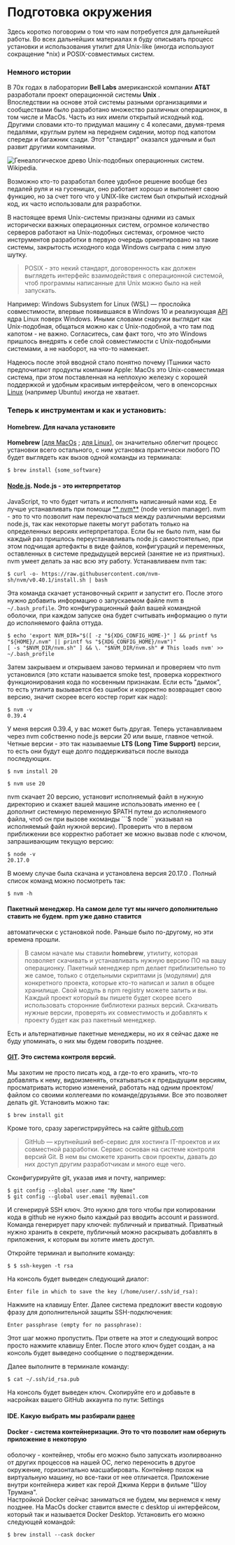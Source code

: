 # Подготовка окружения

Здесь коротко поговорим о том что нам потребуется для дальнейшей работы. Во всех дальнейших материалах я буду описывать
процесс установки и использования утилит для Unix-like (иногда используют сокращение *nix) и POSIX-совместимых систем.

### Немного истории

В 70х годах в лаборатории **Bell Labs** американской компании **AT&T** разработали проект операционной системы **Unix**
.  
Впоследствии на основе этой системы разными организациями и сообществами было разработано множество различных
операционок, в том числе и MacOs. Часть из них имели открытый исходный код.  
Другими словами кто-то придумал машину с 4 колесами, двумя-тремя педалями, круглым рулем на переднем сидении, мотор под
капотом спереди и багажник сзади. Этот "стандарт" оказался удачным и был развит другими компаниями.

![Генеалогическое древо Unix-подобных операционных систем. Wikipedia.](../assets/unix_gen_tree.png "Генеалогическое древо Unix-подобных операционных систем. Wikipedia.")

Возможно кто-то разработал более удобное решение вообще без педалей руля и на гусеницах, оно работает хорошо и выполняет
свою функцию, но за счет того что у UNIX-like систем был открытый исходный код, их часто использовали для разработки.

В настоящее время Unix-системы признаны одними из самых исторически важных операционных систем, огромное количество
серверов работают на Unix-подобных системах, огромное чисто инструментов разработки в первую очередь ориентировано на
такие системы, закрытость исходного кода Windows сыграла с ним злую шутку.

> POSIX - это некий стандарт, договоренность как должен выглядеть интерфейс взаимодействия с операционной системой,
> чтоб программы написанные для Unix можно было на ней запускать.

Например: Windows Subsystem for Linux (WSL) — прослойка совместимости, впервые появившаяся в Windows 10 и реализующая
[API](https://ru.wikipedia.org/wiki/API) ядра Linux поверх Windows. Иными словами снаружи выглядит как Unix-подобная,
общаться можно как с Unix-подобной, а что там под капотом - не важно. Согласитесь, сам факт того, что это Windows
пришлось внедрять к себе слой совместимости с Unix-подобными системами, а не наоборот, на что-то намекает.

Надеюсь после этой вводной стало понятно почему ITшники часто предпочитают продукты компании Apple: MacOs это
Unix-совместимая система, при этом поставленная на неплохую железку с хорошей поддержкой и удобным красивым интерфейсом,
чего в опенсорсных [Linux](https://ru.wikipedia.org/wiki/Linux) (например Ubuntu) иногда не хватает.

### Теперь к инструментам и как и установить:

#### **Homebrew**. Для начала установите
   **Homebrew** [[для MacOs](https://brew.sh/) ; [для Linux](https://docs.brew.sh/Homebrew-on-Linux)], он значительно
   облегчит процесс установки всего остального, с ним установка практически любого ПО будет выглядеть как вызов одной
   команды из терминала:

```shell 
$ brew install {some_software}
```

#### [**Node.js**](https://nodejs.org/en/learn/getting-started/introduction-to-nodejs). Node.js - это интерпретатор
   JavaScript, то что будет читать и исполнять написанный нами код. Ее лучше устанавливать при помощи [**
   nvm**](https://github.com/nvm-sh/nvm?tab=readme-ov-file#installing-and-updating)
   (node version manager). nvm - это то что позволит нам переключаться между различными версиями node.js, так как
   некоторые пакеты могут работать только на определенных версиях интерпретатора. Если бы не было nvm, нам бы каждый раз
   пришлось переустанавливать node.js самостоятельно, при этом подчищая артефакты в виде файлов, конфигураций и
   переменных, оставленных в системе предыдущей версией (занятие не из приятных). nvm умеет делать за нас всю эту
   работу. Устанавливаем nvm так:

```shell
$ curl -o- https://raw.githubusercontent.com/nvm-sh/nvm/v0.40.1/install.sh | bash
```

Эта команда скачает установочный скрипт и запустит его. После этого нужно добавить информацию о запускаемом файле nvm в
```~/.bash_profile```. Это конфигурационный файл вашей командной оболочки, при каждом запуске она будет считывать
информацию о пути до исполняемого файла оттуда.

```shell
$ echo 'export NVM_DIR="$([ -z "${XDG_CONFIG_HOME-}" ] && printf %s "${HOME}/.nvm" || printf %s "${XDG_CONFIG_HOME}/nvm")"
[ -s "$NVM_DIR/nvm.sh" ] && \. "$NVM_DIR/nvm.sh" # This loads nvm' >> ~/.bash_profile
```

Затем закрываем и открываем заново терминал и проверяем что nvm установился (это кстати называется smoke test, проверка
корректного функционирования кода по косвенным признакам. Если есть "дымок", то есть утилита вызывается без ошибок и
корректно возвращает свою версию, значит скорее всего костер горит как надо):

```shell
$ nvm -v
0.39.4
```

У меня версия 0.39.4, у вас может быть другая. Теперь устанавливаем через nvm собственно node.js версии 20 или выше,
главное четной. Четные версии - это так называемые **LTS (Long Time Support)** версии, то есть они будут еще долго
поддерживаться после выхода последующих.

```shell
$ nvm install 20
```

```shell
$ nvm use 20
```

nvm скачает 20 версию, установит исполняемый файл в нужную директорию и скажет вашей машине использовать именно ее (
дополнит системную переменную $PATH путем до исполняемого файла, чтоб он при вызове ккоманды ```$ node``` указывал на
исполняемый файл нужной версии). Проверить что в первом приближении все корректно работает же можно вызвав node с
ключом, запрашивающим текущую версию:

```shell
$ node -v
20.17.0
```

В моему случае была скачана и установлена версия 20.17.0 . Полный список команд можно посмотреть так:

```shell
$ nvm -h
```

#### **Пакетный менеджер**. На самом деле тут мы ничего дополнительно ставить не будем. **npm** уже давно ставится
   автоматически с установкой node. Раньше было по-другому, но эти времена прошли.

> В самом начале мы ставили **homebrew**, утилиту, которая позволяет скачивать и устанавливать нужную версию ПО на вашу
> операционку.
> Пакетный менеджер npm делает приблизительно то же самое, только с отдельными скриптами js (модулями) для конкретного
> проекта,
> которые кто-то написал и залил в общее хранилище. Свой модуль в npm registry можете залить и вы.
> Каждый проект который вы пишете будет скорее всего использовать сторонние библиотеки разных версий.
> Скачивать нужные версии, проверять их совместимость и добавлять к проекту будет как раз пакетный менеджер.

Есть и альтернативные пакетные менеджеры, но их я сейчас даже не буду упоминать, о них мы будем говорить позднее.

#### [GIT](https://git-scm.com/). Это система контроля версий.  
   Мы захотим не просто писать код, а где-то его хранить, что-то добавлять к нему, видоизменять, откатываться к
   предыдущим версиям, просматривать историю изменений, работать над одним проектом/файлом со своими коллегеами по
   команде/друзьями. Все это позволяет делать git. Установить можно так:

```shell
$ brew install git
```

Кроме того, сразу зарегистрируйтесь на сайте [github.com](github.com)

> GitHub — крупнейший веб-сервис для хостинга IT-проектов и их совместной разработки. Cервис основан на системе контроля
> версий Git. В нем вы сможете хранить свои проекты, давать до них доступ другим разработчикам и много еще чего.

Сконфигурируйте git, указав имя и почту, например:

```shell
$ git config --global user.name "My Name"
$ git config --global user.email my@email.com
```

И сгенерируй SSH ключ. Это нужно для того чтобы при копировании кода в github не нужно было каждый раз вводить account и
password. Команда генерирует пару ключей: публичный и приватный. Приватный нужно хранить в секрете, публичный можно
раскрывать добавлять в приложения, к которым вы хотите иметь доступ.

Откройте терминал и выполните команду:

```shell
$ $ ssh-keygen -t rsa
```

На консоль будет выведен следующий диалог:

```shell
Enter file in which to save the key (/home/user/.ssh/id_rsa):
```

Нажмите на клавишу Enter. Далее система предложит ввести кодовую фразу для дополнительной защиты SSH-подключения:

```shell
Enter passphrase (empty for no passphrase):
```

Этот шаг можно пропустить. При ответе на этот и следующий вопрос просто нажмите клавишу Enter.
После этого ключ будет создан, а на консоль будет выведено сообщение о подтверждении.

Далее выполните в терминале команду:

```shell
$ cat ~/.ssh/id_rsa.pub
```

На консоль будет выведен ключ. Скопируйте его и добавьте в насройках вашего GitHub аккаунта по пути:
Settings

#### IDE. Какую выбрать мы разбирали [ранее](/TheTechTales/posts/ide.html)
#### Docker - система контейнеризации. Это то что позволит нам обернуть приложение в некоторую
   оболочку - контейнер, чтобы его можно было запускать изолирвоанно от других процессов на нашей ОС, легко переносить
   в другое окружение, горизонтально масшабировать. Контейнер похож на виртуальную машину, но все-таки от нее
   отличается. Приложение внутри контейнера живет как герой Джима Керри в фильме "Шоу Трумана".  
Настройкой Docker сейчас заниматься не будем, мы вернемся к нему позднее.
На MacOs docker ставится вместе с desktop ui интерфейсом, который так и называется Docker Desktop. Установить его можно следующей командой:

```shell
$ brew install --cask docker
```






